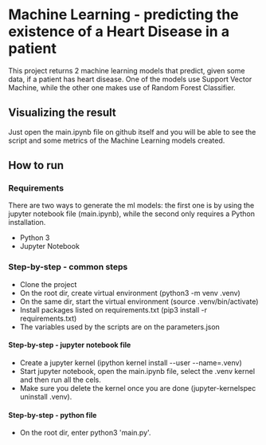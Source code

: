 # Machine Learning - predicting the existence of a Heart Disease in a patient
This project returns 2 machine learning models that predict, given some data, if a patient has heart disease. One of the models use Support Vector Machine, while the other one makes use of Random Forest Classifier.

## Visualizing the result
Just open the main.ipynb file on github itself and you will be able to see the script and some metrics of the Machine Learning models created.

## How to run

### Requirements
There are two ways to generate the ml models: the first one is by using the jupyter notebook file (main.ipynb), while the second only requires a Python installation.

- Python 3
- Jupyter Notebook

### Step-by-step - common steps
- Clone the project
- On the root dir, create virtual environment (python3 -m venv .venv)
- On the same dir, start the virtual environment (source .venv/bin/activate)
- Install packages listed on requirements.txt (pip3 install -r requirements.txt)
- The variables used by the scripts are on the parameters.json

#### Step-by-step - jupyter notebook file
- Create a jupyter kernel (ipython kernel install --user --name=.venv)
- Start jupyter notebook, open the main.ipynb file, select the .venv kernel and then run all the cels.
- Make sure you delete the kernel once you are done (jupyter-kernelspec uninstall .venv).

#### Step-by-step - python file
- On the root dir, enter python3 'main.py'.